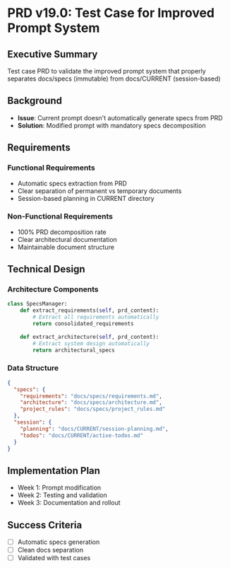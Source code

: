 # PRD v19.0: Test Case for Improved Prompt System

## Executive Summary
Test case PRD to validate the improved prompt system that properly separates docs/specs (immutable) from docs/CURRENT (session-based)

## Background
- **Issue**: Current prompt doesn't automatically generate specs from PRD
- **Solution**: Modified prompt with mandatory specs decomposition

## Requirements

### Functional Requirements
- Automatic specs extraction from PRD
- Clear separation of permanent vs temporary documents
- Session-based planning in CURRENT directory

### Non-Functional Requirements  
- 100% PRD decomposition rate
- Clear architectural documentation
- Maintainable document structure

## Technical Design

### Architecture Components
```python
class SpecsManager:
    def extract_requirements(self, prd_content):
        # Extract all requirements automatically
        return consolidated_requirements
    
    def extract_architecture(self, prd_content):
        # Extract system design automatically  
        return architectural_specs
```

### Data Structure
```json
{
  "specs": {
    "requirements": "docs/specs/requirements.md",
    "architecture": "docs/specs/architecture.md", 
    "project_rules": "docs/specs/project_rules.md"
  },
  "session": {
    "planning": "docs/CURRENT/session-planning.md",
    "todos": "docs/CURRENT/active-todos.md"
  }
}
```

## Implementation Plan
- Week 1: Prompt modification
- Week 2: Testing and validation
- Week 3: Documentation and rollout

## Success Criteria
- [ ] Automatic specs generation
- [ ] Clean docs separation  
- [ ] Validated with test cases